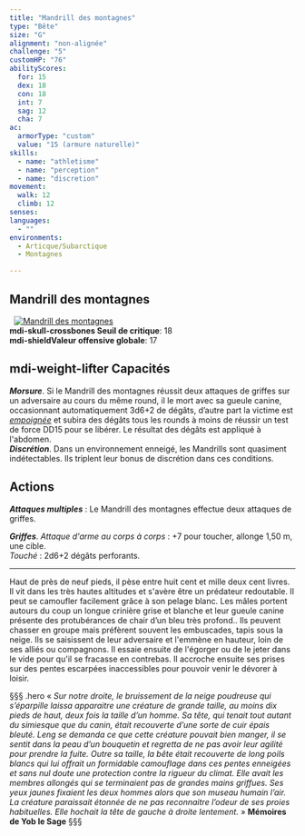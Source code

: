 ```yaml
---
title: "Mandrill des montagnes"
type: "Bête"
size: "G"
alignment: "non-alignée"
challenge: "5"
customHP: "76"
abilityScores:
  for: 15
  dex: 18
  con: 18
  int: 7
  sag: 12
  cha: 7
ac:
  armorType: "custom"
  value: "15 (armure naturelle)"
skills:
  - name: "athletisme"
  - name: "perception"
  - name: "discretion"
movement:
  walk: 12
  climb: 12
senses:
languages:
  - ""
environments:
  - Articque/Subarctique
  - Montagnes

---
```

## Mandrill des montagnes
&nbsp;
[![Mandrill des montagnes](https://www.douaratil.fr/illustrations/bete/mandrilldesmontagnesm.png)](https://www.douaratil.fr/illustrations/bete/mandrilldesmontagnes.jpg)  
**<v-icon>mdi-skull-crossbones</v-icon> Seuil de critique**: 18            
**<v-icon>mdi-shield</v-icon>Valeur offensive globale**: 17     
## <v-icon>mdi-weight-lifter</v-icon> Capacités
_**Morsure**_. Si le Mandrill des montagnes réussit deux attaques de griffes sur un adversaire au cours du même round, il le mort avec sa gueule canine, occasionnant automatiquement 3d6+2 de dégâts, d’autre part la victime est [_empoignée_](/gerer-la-sante-du-personnage/#empoigne) et subira des dégâts tous les rounds à moins de réussir un test de force DD15 pour se libérer. Le résultat des dégâts est appliqué à l'abdomen.  
_**Discrétion**_. Dans un environnement enneigé, les Mandrills sont quasiment indétectables. Ils triplent leur bonus de discrétion dans ces conditions.  


## Actions
_**Attaques multiples**_ : Le Mandrill des montagnes effectue deux attaques de griffes.

_**Griffes**_. _Attaque d'arme au corps à corps_ : +7 pour toucher, allonge 1,50 m, une cible.  
_Touché_ : 2d6+2 dégâts perforants.

---

 Haut de près de neuf pieds, il pèse entre huit cent et mille deux cent livres. Il vit dans les très hautes altitudes et s'avère être un prédateur redoutable. Il peut se camoufler facilement grâce à son pelage blanc. Les mâles portent autours du coup un longue crinière grise et blanche et leur gueule canine présente des protubérances de chair d’un bleu très profond.. Ils peuvent chasser en groupe mais préfèrent souvent les embuscades, tapis sous la neige. Ils se saisissent de leur adversaire et l'emmène en hauteur, loin de ses alliés ou compagnons. Il essaie ensuite de l'égorger ou de le jeter dans le vide pour qu'il se fracasse en contrebas. Il accroche ensuite ses prises sur des pentes escarpées inaccessibles pour pouvoir venir le dévorer à loisir.

§§§ .hero
« *Sur notre droite, le bruissement de la neige poudreuse qui s’éparpille laissa apparaitre une créature de grande taille, au moins dix pieds de haut, deux fois la taille d’un homme. Sa tête, qui tenait tout autant du simiesque que du canin, était recouverte d’une sorte de cuir épais bleuté. Leng se demanda ce que cette créature pouvait bien manger, il se sentit dans la peau d’un bouquetin et regretta de ne pas avoir leur agilité pour prendre la fuite. Outre sa taille, la bête était recouverte de long poils blancs qui lui offrait un formidable camouflage dans ces pentes enneigées et sans nul doute une protection contre la rigueur du climat. Elle avait les membres allongés qui se terminaient pas de grandes mains griffues. Ses yeux jaunes fixaient les deux hommes alors que son museau humain l’air. La créature paraissait étonnée de ne pas reconnaitre l’odeur de ses proies habituelles. Elle hochait la tête de gauche à droite lentement.* »
**Mémoires de Yob le Sage**
§§§
